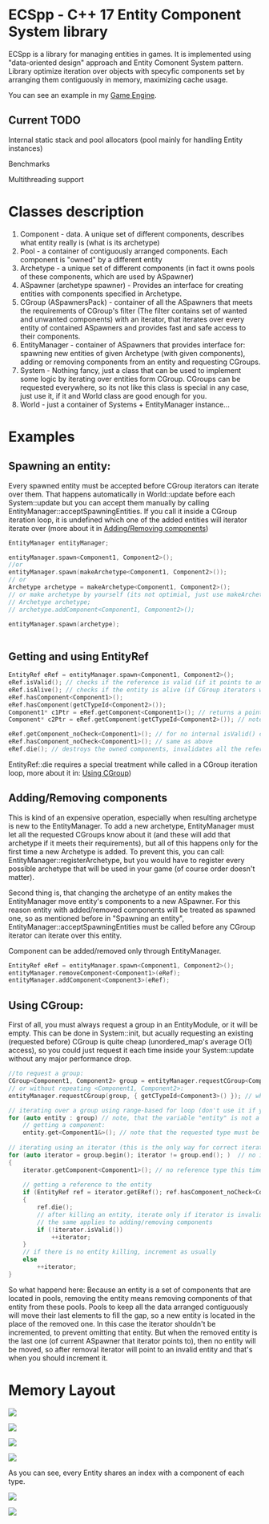# ECSpp -  C++ 17 Entity Component System library
ECSpp is a library for managing entities in games. It is implemented using "data-oriented design" approach and Entity Comonent System pattern. Library optimize iteration over objects with specyfic components set by arranging them contiguously in memory, maximizing cache usage.

You can see an example in my [Game Engine](https://github.com/Exepp/GameEngine).

Current TODO
------------
Internal static stack and pool allocators (pool mainly for handling Entity instances)

Benchmarks

Multithreading support

# Classes description
1. Component - data. A unique set of different components, describes what entity really is (what is its archetype)
2. Pool<Component> - a container of contiguously arranged components. Each component is "owned" by a different entity
3. Archetype - a unique set of different components (in fact it owns pools of these components, which are used by ASpawner)
4. ASpawner (archetype spawner) - Provides an interface for creating entities with components specified in Archetype.
5. CGroup (ASpawnersPack) - container of all the ASpawners that meets the requirements of CGroup's filter (The filter contains set of wanted and unwanted components) with an iterator, that iterates over every entity of contained ASpawners and provides fast and safe access to their components.
6. EntityManager - container of ASpawners that provides interface for: spawning new entities of given Archetype (with given components), adding or removing components from an entity and requesting CGroups. 
7. System - Nothing fancy, just a class that can be used to implement some logic by iterating over entities form CGroup. CGroups can be requested everywhere, so its not like this class is special in any case, just use it, if it and World class are good enough for you.
7. World - just a container of Systems + EntityManager instance...

# Examples

## Spawning an entity:
Every spawned entity must be accepted before CGroup iterators can iterate over them. That happens automatically in World::update before each System::update but you can accept them manually by calling EntityManager::acceptSpawningEntities. If you call it inside a CGroup iteration loop, it is undefined which one of the added entities will iterator iterate over (more about it in [Adding/Removing components](#addingremoving-components))
```c++
EntityManager entityManager;

entityManager.spawn<Component1, Component2>();
//or
entityManager.spawn(makeArchetype<Component1, Component2>());
// or
Archetype archetype = makeArchetype<Component1, Component2>();
// or make archetype by yourself (its not optimial, just use makeArchetype please): 
// Archetype archetype;
// archetype.addComponent<Component1, Component2>();

entityManager.spawn(archetype);
    
```

## Getting and using EntityRef
```c++
EntityRef eRef = entityManager.spawn<Component1, Component2>();
eRef.isValid(); // checks if the reference is valid (if it points to any entity, and if it does, checks if that entity is valid)
eRef.isAlive(); // checks if the entity is alive (if CGroup iterators will iterate over this entity, also calls isValid())
eRef.hasComponent<Component1>();
eRef.hasComponent(getCTypeId<Component2>());
Component1* c1Ptr = eRef.getComponent<Component1>(); // returns a pointer to the component. Returns nullptr if the entity does not have the component, or the reference is invalid
Component* c2Ptr = eRef.getComponent(getCTypeId<Component2>()); // note, that here it returns a Component*, not Component2*

eRef.getComponent_noCheck<Component1>(); // for no internal isValid() checks - when you want to get many components and you already know that the reference is valid.
eRef.hasComponent_noCheck<Component1>(); // same as above
eRef.die(); // destroys the owned components, invalidates all the references to this entity
```
EntityRef::die requires a special treatment while called in a CGroup iteration loop, more about it in: [Using CGroup](#using-cgroup))

## Adding/Removing components
This is kind of an expensive operation, especially when resulting archetype is new to the EntityManager. To add a new archetype, EntityManager must let all the requested CGroups know about it (and these will add that archetype if it meets their requirements), but all of this happens only for the first time a new Archetype is added. To prevent this, you can call: EntityManager::registerArchetype, but you would have to register every possible archetype that will be used in your game (of course order doesn't matter).

Second thing is, that changing the archetype of an entity makes the EntityManager move entity's components to a new ASpawner. For this reason entity with added/removed components will be treated as spawned one, so as mentioned before in "Spawning an entity", EntityManager::acceptSpawningEntities must be called before any CGroup iterator can iterate over this entity.

Component can be added/removed only through EntityManager.

```c++
EntityRef eRef = entityManager.spawn<Component1, Component2>();
entityManager.removeComponent<Component1>(eRef);
entityManager.addComponent<Component3>(eRef);
```

## Using CGroup:
First of all, you must always request a group in an EntityModule, or it will be empty. This can be done in System::init, but acually requesting an existing (requested before) CGroup is quite cheap (unordered_map's average O(1) access), so you could just request it each time inside your System::update without any major performance drop.

```c++
//to request a group:
CGroup<Component1, Component2> group = entityManager.requestCGroup<Component1, Component2>(Bitmask({ getCTypeId<Component3>() })); // requests a group, that wants entities with Component1, Component2 and without Component3
// or without repeating <Component1, Component2>:
entityManager.requestCGroup(group, { getCTypeId<Component3>() }); // when there are the same components wanted and unwanted, unwanted specifier will be ignored for these components

// iterating over a group using range-based for loop (don't use it if you kill entities or add/remove components from entities): 
for (auto entity : group) // note, that the variable "entity" is not a reference
    // getting a component:
    entity.get<Component1&>(); // note that the requested type must be a reference (won't compile otherwise) (const reference if group is const)
    
// iterating using an iterator (this is the only way for correct iteration with in-loop components adding/removal or entities killing (you can also access an entity reference through an iterator))
for (auto iterator = group.begin(); iterator != group.end(); )  // no iterator incrementation here
{
    iterator.getComponent<Component1>(); // no reference type this time
        
    // getting a reference to the entity
    if (EntityRef ref = iterator.getERef(); ref.hasComponent_noCheck<Component3>()) // just some reference use example
    {
        ref.die();
        // after killing an entity, iterate only if iterator is invalid
        // the same applies to adding/removing components
        if (!iterator.isValid())
            ++iterator;
    }
    // if there is no entity killing, increment as usually
    else
        ++iterator;
}
```
So what happend here:
Because an entity is a set of components that are located in pools, removing the entity means removing components of that entity from these pools. Pools to keep all the data arranged contiguously will move their last elements to fill the gap, so a new entity is located in the place of the removed one. In this case the iterator shouldn't be incremented, to prevent omitting that entity. But when the removed entity is the last one (of current ASpawner that iterator points to), then no entity will be moved, so after removal iterator will point to an invalid entity and that's when you should increment it.

# Memory Layout

![](Documentation/Memory%20Layout/Pool.PNG)

![](Documentation/Memory%20Layout/Entity.PNG)

![](Documentation/Memory%20Layout/Archetype4.PNG)    

![](Documentation/Memory%20Layout/ASpawner2.PNG)

As you can see, every Entity shares an index with a component of each type.


![](Documentation/Memory%20Layout/EntityManager.PNG)

![](Documentation/Memory%20Layout/CGroup.PNG)           
